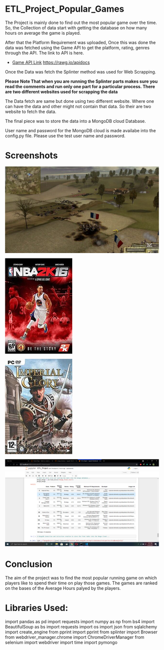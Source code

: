# ETL_Project_Popular_Games

The Project is mainly done to find out the most popular game over the time. So, the Collection of data start with getting the database on how many hours on average the game is played.

After that the Platform Requirement was uploaded, Once this was done the data was fetched using the Game API to get the platform, rating, genres through the API. The link to API is here.

* [Game API Link](https://rawg.io/apidocs) https://rawg.io/apidocs

Once the Data was fetch the Splinter method was used for Web Scrapping.

**Please Note That when you are running the Splinter parts makes sure you read the comments and run only one part for a particular process. There are two different websites used for scrapping the data**

The Data fetch are same but done using two different website. Where one can have the data and other might not contain that data. So their are two website to fetch the data.

The final piece was to store the data into a MongoDB cloud Database.

User name and password for the MongoDB cloud is made availabe into the config.py file. Please use the test user name and password.


# Screenshots

![](image/README/1619296048473.png)


![](image/README/1619295966989.png)


![](image/README/1619296009737.png)


![](image/README/1619296078444.png)

# Conclusion

The aim of the project was to find the most popular running game on which players like to spend their time on play those games. The games are ranked on the bases of the Average Hours palyed by the players.

# Libraries Used:
import pandas as pd
import requests
import numpy as np
from bs4 import BeautifulSoup as bs
import requests
import os
import json
from sqlalchemy import create_engine
from pprint import pprint
from splinter import Browser
from webdriver_manager.chrome import ChromeDriverManager
from selenium import webdriver
import time
import pymongo
